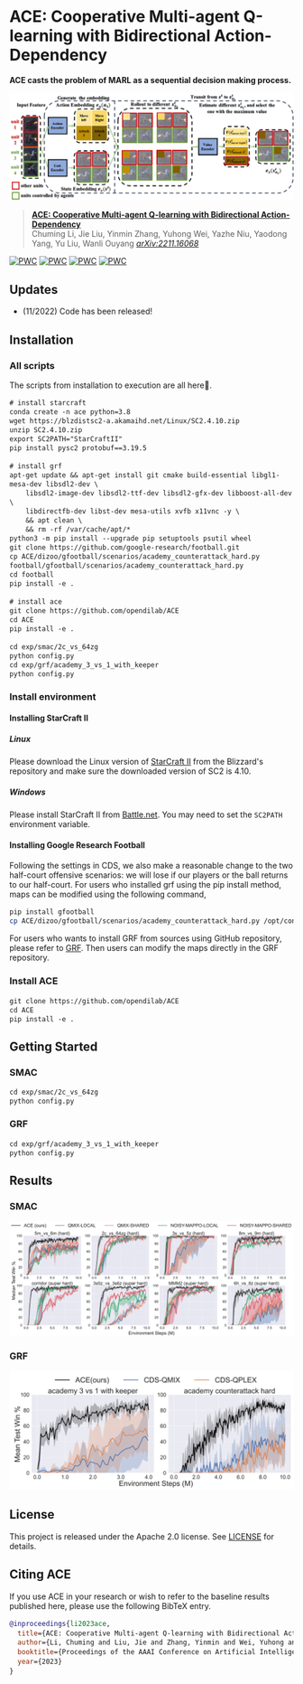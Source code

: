 # ACE: Cooperative Multi-agent Q-learning with Bidirectional Action-Dependency

**ACE casts the problem of MARL as a sequential decision making process.**

![](img/ACE.png)

> [**ACE: Cooperative Multi-agent Q-learning with Bidirectional Action-Dependency**](https://arxiv.org/abs/2211.16068)               
> Chuming Li, Jie Liu, Yinmin Zhang, Yuhong Wei, Yazhe Niu, Yaodong Yang, Yu Liu, Wanli Ouyang
> *[arXiv:2211.16068](https://arxiv.org/abs/2211.16068)* 

	
[![PWC](https://img.shields.io/endpoint.svg?url=https://paperswithcode.com/badge/ace-cooperative-multi-agent-q-learning-with/smac-on-smac-3s5z-vs-3s6z-1)](https://paperswithcode.com/sota/smac-on-smac-3s5z-vs-3s6z-1?p=ace-cooperative-multi-agent-q-learning-with)
[![PWC](https://img.shields.io/endpoint.svg?url=https://paperswithcode.com/badge/ace-cooperative-multi-agent-q-learning-with/smac-on-smac-6h-vs-8z-1)](https://paperswithcode.com/sota/smac-on-smac-6h-vs-8z-1?p=ace-cooperative-multi-agent-q-learning-with)
[![PWC](https://img.shields.io/endpoint.svg?url=https://paperswithcode.com/badge/ace-cooperative-multi-agent-q-learning-with/smac-on-smac-corridor)](https://paperswithcode.com/sota/smac-on-smac-corridor?p=ace-cooperative-multi-agent-q-learning-with)
[![PWC](https://img.shields.io/endpoint.svg?url=https://paperswithcode.com/badge/ace-cooperative-multi-agent-q-learning-with/smac-on-smac-mmm2-1)](https://paperswithcode.com/sota/smac-on-smac-mmm2-1?p=ace-cooperative-multi-agent-q-learning-with)
## Updates

- (11/2022) Code has been released!

## Installation

### All scripts

The scripts from installation to execution are all here👏.

```
# install starcraft
conda create -n ace python=3.8
wget https://blzdistsc2-a.akamaihd.net/Linux/SC2.4.10.zip
unzip SC2.4.10.zip
export SC2PATH="StarCraftII"
pip install pysc2 protobuf==3.19.5

# install grf
apt-get update && apt-get install git cmake build-essential libgl1-mesa-dev libsdl2-dev \
    libsdl2-image-dev libsdl2-ttf-dev libsdl2-gfx-dev libboost-all-dev \
    libdirectfb-dev libst-dev mesa-utils xvfb x11vnc -y \
    && apt clean \
    && rm -rf /var/cache/apt/*
python3 -m pip install --upgrade pip setuptools psutil wheel
git clone https://github.com/google-research/football.git
cp ACE/dizoo/gfootball/scenarios/academy_counterattack_hard.py football/gfootball/scenarios/academy_counterattack_hard.py
cd football
pip install -e .

# install ace
git clone https://github.com/opendilab/ACE
cd ACE
pip install -e .

cd exp/smac/2c_vs_64zg
python config.py
cd exp/grf/academy_3_vs_1_with_keeper
python config.py
```

### Install environment

#### Installing StarCraft II

##### Linux

Please download the Linux version of [StarCraft II](https://blzdistsc2-a.akamaihd.net/Linux/SC2.4.10.zip) from the Blizzard's repository and make sure the downloaded version of SC2 is 4.10.

##### Windows

Please install StarCraft II from [Battle.net](https://battle.net/).  You may need to set the `SC2PATH` environment variable.

#### Installing Google Research Football

Following the settings in CDS, we also make a reasonable change to the two half-court offensive scenarios: we will lose if our players or the ball returns to our half-court. For users who installed grf using the pip install method, maps can be modified using the following command,

```bash
pip install gfootball
cp ACE/dizoo/gfootball/scenarios/academy_counterattack_hard.py /opt/conda/lib/python3.8/site-packages/gfootball/scenarios/academy_counterattack_hard.py
```

For users who wants to install GRF from sources using GitHub repository, please refer to [GRF](https://github.com/google-research/football). Then users can modify the maps directly in the GRF repository.

### Install ACE

```
git clone https://github.com/opendilab/ACE
cd ACE
pip install -e .
```

## Getting Started

### SMAC

```
cd exp/smac/2c_vs_64zg
python config.py
```

### GRF

```
cd exp/grf/academy_3_vs_1_with_keeper
python config.py
```

## Results
### SMAC
![](img/SMAC.png)
### GRF
![](img/GRF.png)

## License

This project is released under the Apache 2.0 license. See [LICENSE](LICENSE) for details.

## Citing ACE
If you use ACE in your research or wish to refer to the baseline results published here, please use the following BibTeX entry.

```BibTeX
@inproceedings{li2023ace,
  title={ACE: Cooperative Multi-agent Q-learning with Bidirectional Action-Dependency},
  author={Li, Chuming and Liu, Jie and Zhang, Yinmin and Wei, Yuhong and Niu, Yazhe and Yang, Yaodong and Liu, Yu and Ouyang, Wanli},
  booktitle={Proceedings of the AAAI Conference on Artificial Intelligence},
  year={2023}
}
```
